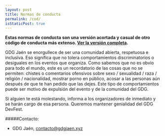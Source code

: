 ```yaml
---
layout: post
title: Normas de conducta
permalink: /cod/
isStaticPost: true
---
```


__Estas normas de conducta son una versión acortada y casual de otro código de conducta más extenso. [Ver la versión completa](http://meta.wikimedia.org/wiki/Don%27t_be_a_dick).__


GDG Jaén se enorgullece de ser una comunidad abierta, respetuosa e inclusiva. Eso significa que no tolera comportamientos discriminatorios o desiguales en los eventos que organiza. Como sabemos que no es obvio para todo el mundo, este es un recordatorio de las cosas que no se permiten: chistes o comentarios ofensivos sobre sexo / sexualidad / raza / religión / nacionalidad, mostrar porno en público, acosar a las personas aún después de que te han pedido que las dejes. Este tipo de comportamientos puede ser motivo de expulsión del evento y de la comunidad del GDG.

Si alguien te está molestando, informa a los organizadores de inmediato y se harán cargo de esa persona. Queremos mantener genialidad del GDG DevFest.

#####Contacto:

- GDG Jaén, [contacto@gdgjaen.xyz](mailto:contacto@gdgjaen.xyz)

<img class="img-responsive feature-image" src="{{ site.baseurl }}/img/posts/cod.jpg" style="display:none">